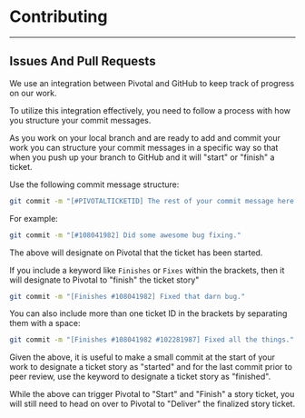 # Contributing
***

## Issues And Pull Requests
We use an integration between Pivotal and GitHub to keep track of progress on our work.

To utilize this integration effectively, you need to follow a process with how you structure your commit messages.

As you work on your local branch and are ready to add and commit your work you can structure your commit messages in a specific way so that when you push up your branch to GitHub and it will "start" or "finish" a ticket.

Use the following commit message structure:
```bash
git commit -m "[#PIVOTALTICKETID] The rest of your commit message here."
```

For example:
```bash
git commit -m "[#108041982] Did some awesome bug fixing."
```

The above will designate on Pivotal that the ticket has been started.

If you include a keyword like `Finishes` or `Fixes` within the brackets, then it will designate to Pivotal to "finish" the ticket story"
```bash
git commit -m "[Finishes #108041982] Fixed that darn bug."
```

You can also include more than one ticket ID in the brackets by separating them with a space:
```bash
git commit -m "[Finishes #108041982 #102281987] Fixed all the things."
```

Given the above, it is useful to make a small commit at the start of your work to designate a ticket story as "started" and for the last commit prior to peer review, use the keyword to designate a ticket story as "finished".

While the above can trigger Pivotal to "Start" and "Finish" a story ticket, you will still need to head on over to Pivotal to "Deliver" the finalized story ticket.
